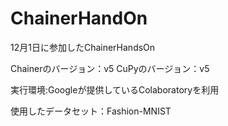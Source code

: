 # ChainerHandOn
12月1日に参加したChainerHandsOn

Chainerのバージョン：v5
CuPyのバージョン：v5

実行環境:Googleが提供しているColaboratoryを利用

使用したデータセット：Fashion-MNIST

